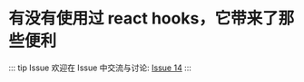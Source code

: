 # 有没有使用过 react hooks，它带来了那些便利



::: tip Issue 
 欢迎在 Issue 中交流与讨论: [Issue 14](https://github.com/shfshanyue/Daily-Question/issues/14) 
:::

